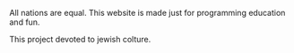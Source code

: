All nations are equal. This website is made just for programming education and fun.

This project devoted to jewish colture.
